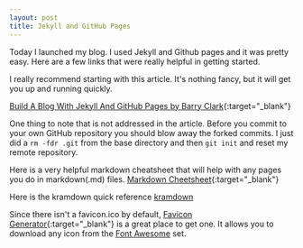 ```yaml
---
layout: post
title: Jekyll and GitHub Pages
---
```


Today I launched my blog.  I used Jekyll and Github pages and it was pretty easy.  Here are a few links that were really helpful in getting started.

I really recommend starting with this article. It's nothing fancy, but it will get you up and running quickly.  

[Build A Blog With Jekyll And GitHub Pages by Barry Clark](https://www.smashingmagazine.com/2014/08/build-blog-jekyll-github-pages/){:target="_blank"}

One thing to note that is not addressed in the article.  Before you commit to your own GitHub repository you should blow away the forked commits.
I just did a ```rm -fdr .git``` from the base directory and then ```git init``` and reset my remote repository.

Here is a very helpful markdown cheatsheet that will help with any pages you do in markdown(.md) files.
[Markdown Cheetsheet](https://github.com/adam-p/markdown-here/wiki/Markdown-Cheatsheet#code){:target="_blank"}

Here is the kramdown quick reference
[kramdown](https://kramdown.gettalong.org/quickref.html)

Since there isn't a favicon.ico by default, [Favicon Generator](http://paulferrett.com/fontawesome-favicon/){:target="_blank"} is a great place to get one.  It allows you to download any icon from the [Font Awesome](http://fontawesome.io/) set.
